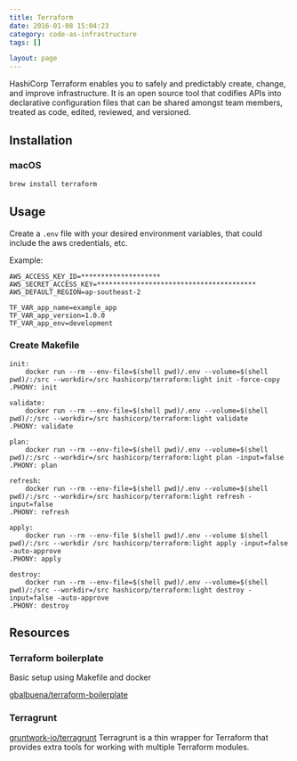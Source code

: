 ```yaml
---
title: Terraform
date: 2016-01-08 15:04:23
category: code-as-infrastructure
tags: []

layout: page
---
```


HashiCorp Terraform enables you to safely and predictably create, change, and improve infrastructure. It is an open source tool that codifies APIs into declarative configuration files that can be shared amongst team members, treated as code, edited, reviewed, and versioned.

## Installation

### macOS

```bash
brew install terraform
```

## Usage

Create a `.env` file with your desired environment variables, that could include the aws credentials, etc.

Example:

```
AWS_ACCESS_KEY_ID=********************
AWS_SECRET_ACCESS_KEY=****************************************
AWS_DEFAULT_REGION=ap-southeast-2

TF_VAR_app_name=example_app
TF_VAR_app_version=1.0.0
TF_VAR_app_env=development
```

### Create Makefile

```
init:
	docker run --rm --env-file=$(shell pwd)/.env --volume=$(shell pwd)/:/src --workdir=/src hashicorp/terraform:light init -force-copy
.PHONY: init

validate:
	docker run --rm --env-file=$(shell pwd)/.env --volume=$(shell pwd)/:/src --workdir=/src hashicorp/terraform:light validate
.PHONY: validate

plan:
	docker run --rm --env-file=$(shell pwd)/.env --volume=$(shell pwd)/:/src --workdir=/src hashicorp/terraform:light plan -input=false
.PHONY: plan

refresh:
	docker run --rm --env-file=$(shell pwd)/.env --volume=$(shell pwd)/:/src --workdir=/src hashicorp/terraform:light refresh -input=false
.PHONY: refresh

apply:
	docker run --rm --env-file $(shell pwd)/.env --volume $(shell pwd)/:/src --workdir /src hashicorp/terraform:light apply -input=false -auto-approve
.PHONY: apply

destroy:
	docker run --rm --env-file=$(shell pwd)/.env --volume=$(shell pwd)/:/src --workdir=/src hashicorp/terraform:light destroy -input=false -auto-approve
.PHONY: destroy

```

## Resources

### Terraform boilerplate

Basic setup using Makefile and docker

[gbalbuena/terraform-boilerplate](https://github.com/gbalbuena/terraform-boilerplate)

### Terragrunt

[gruntwork-io/terragrunt](https://terragrunt.gruntwork.io/)
Terragrunt is a thin wrapper for Terraform that provides extra tools for working with multiple Terraform modules.
